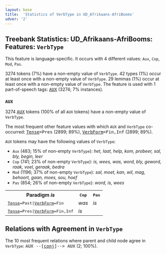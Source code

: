 ```yaml
---
layout: base
title:  'Statistics of VerbType in UD_Afrikaans-AfriBooms'
udver: '2'
---
```


## Treebank Statistics: UD_Afrikaans-AfriBooms: Features: `VerbType`

This feature is language-specific.
It occurs with 4 different values: `Aux`, `Cop`, `Mod`, `Pas`.

3274 tokens (7%) have a non-empty value of `VerbType`.
42 types (1%) occur at least once with a non-empty value of `VerbType`.
29 lemmas (1%) occur at least once with a non-empty value of `VerbType`.
The feature is used with 1 part-of-speech tags: <tt><a href="af_afribooms-pos-AUX.html">AUX</a></tt> (3274; 7% instances).

### `AUX`

3274 <tt><a href="af_afribooms-pos-AUX.html">AUX</a></tt> tokens (100% of all `AUX` tokens) have a non-empty value of `VerbType`.

The most frequent other feature values with which `AUX` and `VerbType` co-occurred: <tt><a href="af_afribooms-feat-Tense.html">Tense</a></tt><tt>=Pres</tt> (2899; 89%), <tt><a href="af_afribooms-feat-VerbForm.html">VerbForm</a></tt><tt>=Fin,Inf</tt> (2899; 89%).

`AUX` tokens may have the following values of `VerbType`:

* `Aux` (483; 15% of non-empty `VerbType`): <em>het, laat, help, kom, probeer, sal, bly, begin, leer</em>
* `Cop` (741; 23% of non-empty `VerbType`): <em>is, wees, was, word, bly, geword, raak, voel, geraak, bedra</em>
* `Mod` (1196; 37% of non-empty `VerbType`): <em>sal, moet, kan, wil, mag, behoort, gaan, moes, sou, hoef</em>
* `Pas` (854; 26% of non-empty `VerbType`): <em>word, is, wees</em>

<table>
  <tr><th>Paradigm <i>is</i></th><th><tt>Cop</tt></th><th><tt>Pas</tt></th></tr>
  <tr><td><tt><tt><a href="af_afribooms-feat-Tense.html">Tense</a></tt><tt>=Past</tt>|<tt><a href="af_afribooms-feat-VerbForm.html">VerbForm</a></tt><tt>=Fin</tt></tt></td><td><em>was</em></td><td><em>is</em></td></tr>
  <tr><td><tt><tt><a href="af_afribooms-feat-Tense.html">Tense</a></tt><tt>=Pres</tt>|<tt><a href="af_afribooms-feat-VerbForm.html">VerbForm</a></tt><tt>=Fin,Inf</tt></tt></td><td><em>is</em></td><td></td></tr>
</table>

## Relations with Agreement in `VerbType`

The 10 most frequent relations where parent and child node agree in `VerbType`:
<tt>AUX --[<tt><a href="af_afribooms-dep-conj.html">conj</a></tt>]--> AUX</tt> (2; 100%).

